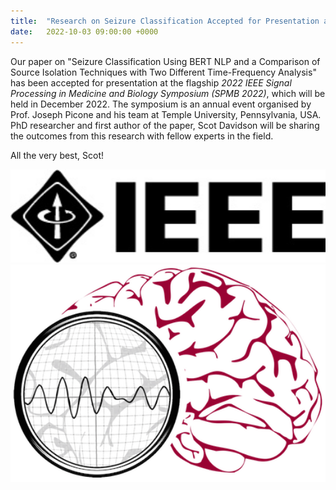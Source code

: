 ```yaml
---
title:  "Research on Seizure Classification Accepted for Presentation at *SPMB 2022*"
date:   2022-10-03 09:00:00 +0000
---
```


Our paper on "Seizure Classification Using BERT NLP and a Comparison of Source Isolation Techniques with Two Different Time-Frequency Analysis" has been accepted for presentation at the flagship *2022 IEEE Signal Processing in Medicine and Biology Symposium (SPMB 2022)*, which will be held in December 2022. The symposium is an annual event organised by Prof. Joseph Picone and his team at Temple University, Pennsylvania, USA. PhD researcher and first author of the paper, Scot Davidson will be sharing the outcomes from this research with fellow experts in the field.

All the very best, Scot!

<!--- 
\[Updated\]: The paper is now published and can be downloaded [here](https://doi.org/10.1109/MELECON53508.2022.9843099).
--->

<img src="/assets/Figures/IEEE.jpg" width="840">
<img src="/assets/Figures/SPMB.png" width="840">
